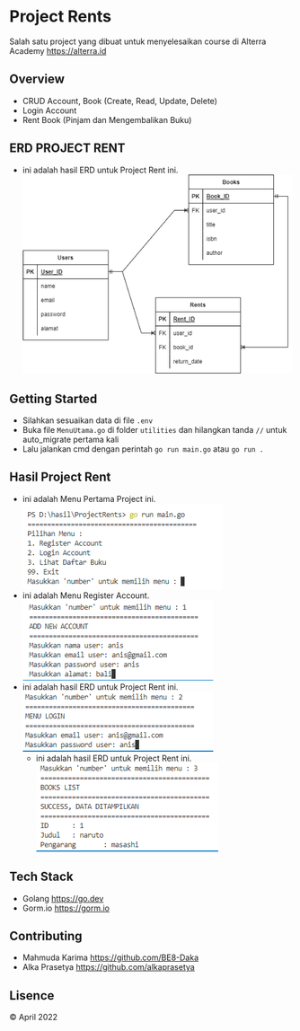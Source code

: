 # **Project Rents**

Salah satu project yang dibuat untuk menyelesaikan course di Alterra Academy https://alterra.id

## **Overview**

- CRUD Account, Book (Create, Read, Update, Delete)
- Login Account
- Rent Book (Pinjam dan Mengembalikan Buku)

## **ERD PROJECT RENT**

- ini adalah hasil ERD untuk Project Rent ini.
  ![ERD](./erd_project_rents.png)

## **Getting Started**

- Silahkan sesuaikan data di file `.env`
- Buka file `MenuUtama.go` di folder `utilities` dan hilangkan tanda `//` untuk auto_migrate pertama kali
- Lalu jalankan cmd dengan perintah `go run main.go` atau `go run .`

## **Hasil Project Rent**

- ini adalah Menu Pertama Project ini.
  ![Hasil](./hasil/menu_utama.PNG)
- ini adalah Menu Register Account.
  ![Hasil](./hasil/register.PNG)
- ini adalah hasil ERD untuk Project Rent ini.
  ![Hasil](./hasil/login.PNG)
  - ini adalah hasil ERD untuk Project Rent ini.
  ![Hasil](./hasil/lihat_buku.PNG)
  
## **Tech Stack**

- Golang https://go.dev
- Gorm.io https://gorm.io

## **Contributing**

- Mahmuda Karima https://github.com/BE8-Daka
- Alka Prasetya https://github.com/alkaprasetya

## **Lisence**

© April 2022
